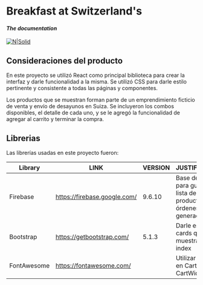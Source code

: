 # Breakfast at Switzerland's

#### _The documentation_

[![N|Solid](https://i.postimg.cc/Pq0FxqG3/LOGO2-min.png)](https://i.postimg.cc/Pq0FxqG3/LOGO2-min.png)
## Consideraciones del producto

 En este proyecto se utilizó React como principal biblioteca para crear la interfaz y darle funcionalidad a la misma. Se utilizó CSS para darle estilo pertinente y consistente a todas las páginas y componentes. 

 Los productos que se muestran forman parte de un emprendimiento ficticio de venta y envío de desayunos en Suiza. Se incluyeron los combos disponibles, el detalle de cada uno, y se le agregó la funcionalidad de agregar al carrito y terminar la compra.
 
## Librerias

Las librerías usadas en este proyecto fueron:

| Library | LINK | VERSION | JUSTIFICACIÓN |
| ------ | ------ | ------ | ------ |
| Firebase | https://firebase.google.com/ | 9.6.10 | Base de datos para guardar la lista de productos y las órdenes generadas |
| Bootstrap | https://getbootstrap.com/ | 5.1.3 | Darle estilo a las cards que se muestran en el index |
| FontAwesome | https://fontawesome.com/ | | Utilizar íconos en Cart y CartWidget |
